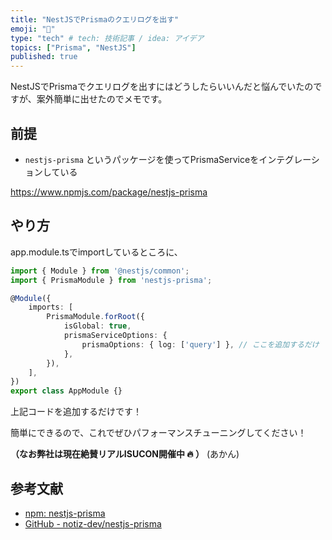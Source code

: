 ```yaml
---
title: "NestJSでPrismaのクエリログを出す"
emoji: "🦁"
type: "tech" # tech: 技術記事 / idea: アイデア
topics: ["Prisma", "NestJS"]
published: true
---
```


NestJSでPrismaでクエリログを出すにはどうしたらいいんだと悩んでいたのですが、案外簡単に出せたのでメモです。

## 前提
- `nestjs-prisma` というパッケージを使ってPrismaServiceをインテグレーションしている

https://www.npmjs.com/package/nestjs-prisma


## やり方

app.module.tsでimportしているところに、

```typescript
import { Module } from '@nestjs/common';
import { PrismaModule } from 'nestjs-prisma';

@Module({
    imports: [
        PrismaModule.forRoot({
            isGlobal: true,
            prismaServiceOptions: {
                prismaOptions: { log: ['query'] }, // ここを追加するだけ
            },
        }),
    ],
})
export class AppModule {}
```

上記コードを追加するだけです！

簡単にできるので、これでぜひパフォーマンスチューニングしてください！

**（なお弊社は現在絶賛リアルISUCON開催中 🔥 ）** (あかん)


## 参考文献
- [npm: nestjs-prisma](https://www.npmjs.com/package/nestjs-prisma)
- [GitHub - notiz-dev/nestjs-prisma](https://github.com/notiz-dev/nestjs-prisma#prismamodule-configuration)
